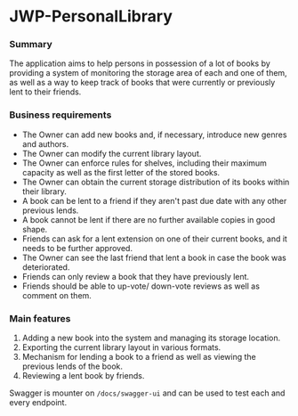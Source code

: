 # JWP-PersonalLibrary

### Summary

The application aims to help persons in possession of a lot of books by providing a system of monitoring the storage area of each and one of them, as well as a way to keep track of books that were currently or previously lent to their friends.

### Business requirements
- The Owner can add new books and, if necessary, introduce new genres and authors.
- The Owner can modify the current library layout.
- The Owner can enforce rules for shelves, including their maximum capacity as well as the first letter of the stored books.
- The Owner can obtain the current storage distribution of its books within their library.
- A book can be lent to a friend if they aren't past due date with any other previous lends.
- A book cannot be lent if there are no further available copies in good shape.
- Friends can ask for a lent extension on one of their current books, and it needs to be further approved.
- The Owner can see the last friend that lent a book in case the book was deteriorated.
- Friends can only review a book that they have previously lent.
- Friends should be able to up-vote/ down-vote reviews as well as comment on them.

### Main features

1. Adding a new book into the system and managing its storage location.
2. Exporting the current library layout in various formats.
3. Mechanism for lending a book to a friend as well as viewing the previous lends of the book.
4. Reviewing a lent book by friends.

Swagger is mounter on `/docs/swagger-ui` and can be used to test each and every endpoint.
